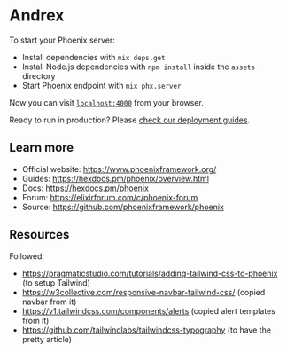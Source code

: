 # Andrex

To start your Phoenix server:

  * Install dependencies with `mix deps.get`
  * Install Node.js dependencies with `npm install` inside the `assets` directory
  * Start Phoenix endpoint with `mix phx.server`

Now you can visit [`localhost:4000`](http://localhost:4000) from your browser.

Ready to run in production? Please [check our deployment guides](https://hexdocs.pm/phoenix/deployment.html).

## Learn more

  * Official website: https://www.phoenixframework.org/
  * Guides: https://hexdocs.pm/phoenix/overview.html
  * Docs: https://hexdocs.pm/phoenix
  * Forum: https://elixirforum.com/c/phoenix-forum
  * Source: https://github.com/phoenixframework/phoenix

## Resources

Followed:
- https://pragmaticstudio.com/tutorials/adding-tailwind-css-to-phoenix (to setup Tailwind)
- https://w3collective.com/responsive-navbar-tailwind-css/ (copied navbar from it)
- https://v1.tailwindcss.com/components/alerts (copied alert templates from it)
- https://github.com/tailwindlabs/tailwindcss-typography (to have the pretty article)
